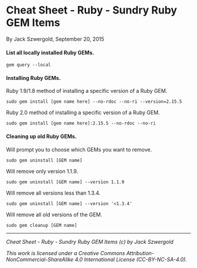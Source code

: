 # Cheat Sheet - Ruby - Sundry Ruby GEM Items

By Jack Szwergold, September 20, 2015

#### List all locally installed Ruby GEMs.

    gem query --local

#### Installing Ruby GEMs.

Ruby 1.9/1.8 method of installing a specific version of a Ruby GEM.

    sudo gem install [gem name here] --no-rdoc --no-ri --version=2.15.5

Ruby 2.0 method of installing a specific version of a Ruby GEM.

    sudo gem install [gem name here]:2.15.5 --no-rdoc --no-ri

#### Cleaning up old Ruby GEMs.

Will prompt you to choose which GEMs you want to remove.

    sudo gem uninstall [GEM name]

Will remove only version 1.1.9.

    sudo gem uninstall [GEM name] --version 1.1.9

Will remove all versions less than 1.3.4.

    sudo gem uninstall [GEM name] --version '<1.3.4'

Will remove all old versions of the GEM.

    sudo gem cleanup [GEM name]

***

*Cheat Sheet - Ruby - Sundry Ruby GEM Items (c) by Jack Szwergold*

*This work is licensed under a Creative Commons Attribution-NonCommercial-ShareAlike 4.0 International License (CC-BY-NC-SA-4.0).*
